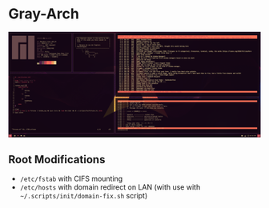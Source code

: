 # Gray-Arch

![Setup](/images/setup.png)

## Root Modifications
* `/etc/fstab` with CIFS mounting
* `/etc/hosts` with domain redirect on LAN (with use with `~/.scripts/init/domain-fix.sh` script)
